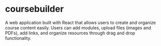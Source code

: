 # coursebuilder
A web application built with React that allows users to create and organize course content easily. Users can add modules, upload files (images and PDFs), add links, and organize resources through drag and drop functionality.
